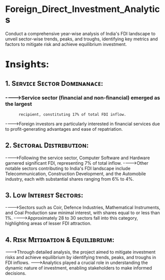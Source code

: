 # Foreign_Direct_Investment_Analytics

Conduct a comprehensive year-wise analysis of India's FDI landscape to unveil sector-wise trends, peaks, and troughs, identifying key metrics and factors to mitigate risk and achieve equilibrium investment.

# 𝗜𝗻𝘀𝗶𝗴𝗵𝘁𝘀:

## 1. Sᴇʀᴠɪᴄᴇ Sᴇᴄᴛᴏʀ Dᴏᴍɪɴᴀɴᴀᴄᴇ:

### ---->Service sector (financial and non-financial) emerged as the largest 
          recipient, constituting 17% of total FDI inflow.
---->Foreign investors are particularly interested in financial services due 
     to profit-generating advantages and ease of repatriation.

## 2. Sᴇᴄᴛᴏʀᴀʟ Dɪꜱᴛʀɪʙᴜᴛɪᴏɴ:

---->Following the service sector, Computer Software and 
     Hardware garnered significant FDI, representing 7% of total inflow.
---->Other notable sectors contributing to India's FDI landscape 
     include Telecommunication, Construction Development, and 
     the Automobile industry, each with substantial shares ranging from 
     6% to 4%.

## 3. Lᴏᴡ Iɴᴛᴇʀᴇꜱᴛ Sᴇᴄᴛᴏʀꜱ:

---->Sectors such as Coir, Defence Industries, Mathematical Instruments, 
     and Coal Production saw minimal interest, with shares equal to or 
     less than 1%.
---->Approximately 28 to 30 sectors fall into this category, highlighting 
     areas of lesser FDI attraction.

## 4. Rɪꜱᴋ Mɪᴛɪɢᴀᴛɪᴏɴ & Eqᴜɪʟɪʙʀɪᴜᴍ:

--->Through detailed analysis, the project aimed to mitigate investment 
    risks and achieve equilibrium by identifying trends, peaks, and 
    troughs in FDI inflows.
--->Analytics played a crucial role in understanding the dynamic nature 
    of investment, enabling stakeholders to make informed decisions.

